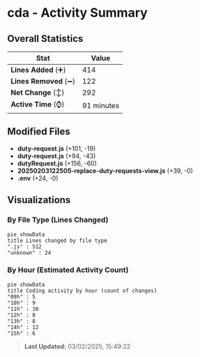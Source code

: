 # cda - Activity Summary 

## Overall Statistics

| Stat                   | Value                                                             |
| ---------------------- | ----------------------------------------------------------------- |
| **Lines Added** (➕)   | 414                                          |
| **Lines Removed** (➖) | 122                                        |
| **Net Change** (↕)    | 292                |
| **Active Time** (⌚)   | 91 minutes |


## Modified Files
- **duty-request.js** (+101, -19)
- **duty-request.js** (+94, -43)
- **dutyRequest.js** (+156, -60)
- **20250203122505-replace-duty-requests-view.js** (+39, -0)
- **.env** (+24, -0)

## Visualizations

### By File Type (Lines Changed)

```mermaid
pie showData
title Lines changed by file type
".js" : 512
"unknown" : 24
```

### By Hour (Estimated Activity Count)

```mermaid
pie showData
title Coding activity by hour (count of changes)
"09h" : 5
"10h" : 9
"11h" : 30
"12h" : 8
"13h" : 8
"14h" : 12
"15h" : 6
```


> **Last Updated:** 03/02/2025, 15:49:22